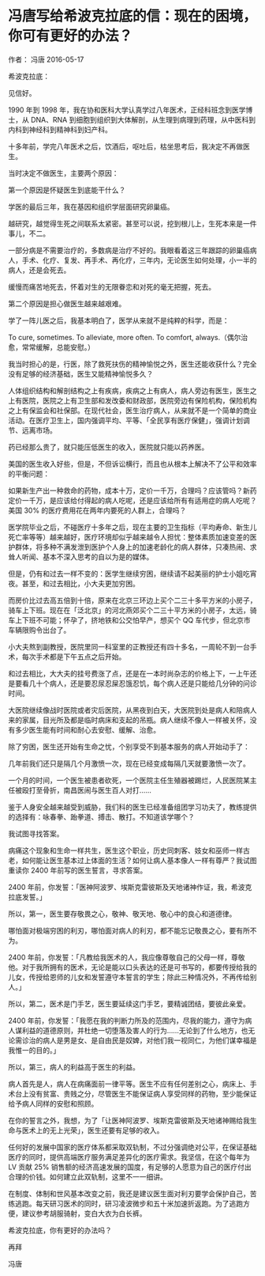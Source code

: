 # 冯唐写给希波克拉底的信：现在的困境，你可有更好的办法？
作者： 冯唐 2016-05-17

希波克拉底：

见信好。

1990 年到 1998 年，我在协和医科大学认真学过八年医术，正经科班念到医学博士，从 DNA、RNA 到细胞到组织到大体解剖，从生理到病理到药理，从中医科到内科到神经科到精神科到妇产科。

十多年前，学完八年医术之后，饮酒后，呕吐后，枯坐思考后，我决定不再做医生。

当时决定不做医生，主要两个原因：

第一个原因是怀疑医生到底能干什么？

学医的最后三年，我在基因和组织学层面研究卵巢癌。

越研究，越觉得生死之间联系太紧密。甚至可以说，挖到根儿上，生死本来是一件事儿，不二。

一部分病是不需要治疗的，多数病是治疗不好的。我眼看着这三年跟踪的卵巢癌病人，手术、化疗、复发、再手术、再化疗，三年内，无论医生如何处理，小一半的病人，还是会死去。

缓慢而痛苦地死去，怀着对生的无限眷恋和对死的毫无把握，死去。

第二个原因是担心做医生越来越艰难。

学了一阵儿医之后，我基本明白了，医学从来就不是纯粹的科学，而是：

To cure, sometimes. To alleviate, more often. To comfort, always.（偶尔治愈，常常缓解，总能安慰。）

我当时担心的是，行医，除了救死扶伤的精神愉悦之外，医生还能收获什么？完全没有足够的经济基础，医生又能精神愉悦多久？

人体组织结构和解剖结构之上有疾病，疾病之上有病人，病人旁边有医生，医生之上有医院，医院之上有卫生部和发改委和财政部，医院旁边有保险机构，保险机构之上有保监会和社保部。在现代社会，医生治疗病人，从来就不是一个简单的商业活动。在医疗卫生上，国内强调平均、平等、「全民享有医疗保健」，强调计划调节、远离市场。

药已经那么贵了，就只能压低医生的收入，医院就只能以药养医。

美国的医生收入好些，但是，不但诉讼横行，而且也从根本上解决不了公平和效率的平衡问题：

如果新生产出一种救命的药物，成本十万，定价一千万，合理吗？应该管吗？新药定价一千万，是应该给付得起的病人吃呢，还是应该给所有有适用症的病人吃呢？美国 30% 的医疗费用花在两年内要死的人群上，合理吗？

医学院毕业之后，不碰医疗十多年之后，现在主要的卫生指标（平均寿命、新生儿死亡率等等）越来越好，医疗环境却似乎越来越令人担忧：整体素质加速变差的医护群体，将多种不满发泄到医护个人身上的加速老龄化的病人群体，只凑热闹、求耸人听闻、基本不深入思考的自以为是的媒体。

但是，仍有和过去一样不变的：医学生继续穷困，继续请不起美丽的护士小姐吃宵夜。甚至，和过去相比，小大夫更加穷困。

而房价比过去高五倍到十倍，原来在北京三环边上买个二三十多平方米的小房子，骑车上下班。现在在「泛北京」的河北燕郊买个二三十平方米的小房子，太远，骑车上下班不可能；怀孕了，挤地铁和公交怕早产，想买个 QQ 车代步，但北京市车辆限购令出台了。

小大夫熬到副教授，医院里同一科室里的正教授还有四十多名，一周轮不到一台手术，每次手术都是下午五点之后开始。

和过去相比，大大夫的挂号费涨了点，还是在一本时尚杂志的价格上下，一上午还是要看几十个病人，还是要忍尿忍屎忍饿忍饥，每个病人还是只能给几分钟的问诊时间。

大医院继续像战时医院或者灾后医院，从黑夜到白天，大医院到处是病人和陪病人来的家属，目光所及都是临时病床和支起的吊瓶。病人继续不像人一样被关怀，没有多少医生能有时间和耐心去安慰、缓解、治愈。

除了穷困，医生还开始有生命之忧，个别享受不到基本服务的病人开始动手了：

几年前我们还只是隔几个月激愤一次，现在已经变成每隔几天就要激愤一次了。

一个月的时间，一个医生被患者砍死，一个医院主任生殖器被踢烂，人民医院某主任被殴打至骨折，南昌医闹与医生百人对打……

鉴于人身安全越来越受到威胁，我们科的医生已经准备组团学习功夫了，教练提供的选择有：咏春拳、跆拳道、搏击、散打。不知道该学哪个？

我试图寻找答案。

病痛这个现象和生命一样共生，医生这个职业，历史同刺客、妓女和巫师一样古老，如何能让医生基本过上体面的生活？如何让病人基本像人一样有尊严？我试图重读你 2400 年前写的医生誓言，寻求答案。

2400 年前，你发誓：「医神阿波罗、埃斯克雷彼斯及天地诸神作证，我，希波克拉底发誓。」

所以，第一，医生要存敬畏之心，敬神、敬天地、敬心中的良心和道德律。

哪怕面对极端穷困的利刃，哪怕面对病人的利刃，都不能忘记敬畏之心，要有所不为。

2400 年前，你发誓：「凡教给我医术的人，我应像尊敬自己的父母一样，尊敬他。对于我所拥有的医术，无论是能以口头表达的还是可书写的，都要传授给我的儿女，传授给恩师的儿女和发誓遵守本誓言的学生；除此三种情况外，不再传给别人。」

所以，第二，医术是门手艺，医生要延续这门手艺，要精诚团结，要彼此亲爱。

2400 年前，你发誓：「我愿在我的判断力所及的范围内，尽我的能力，遵守为病人谋利益的道德原则，并杜绝一切堕落及害人的行为……无论到了什么地方，也无论需诊治的病人是男是女、是自由民是奴婢，对他们我一视同仁，为他们谋幸福是我惟一的目的。」

所以，第三，病人的利益高于医生的利益。

病人首先是人，病人在病痛面前一律平等。医生不应有任何差别之心，病床上、手术台上没有贫富、贵贱之分，尽管医生不能保证病人享受同样的药物，至少能保证给予病人同样的安慰和照顾。

在你的誓言之外，我想，为了「让医神阿波罗、埃斯克雷彼斯及天地诸神赐给我生命与医术上的无上光荣」，医生还要有足够的收入。

任何好的发展中国家的医疗体系都采取双轨制，不过分强调绝对公平，在保证基础医疗的同时，提供高端医疗服务满足差异化的医疗需求。我坚信，在这个每年为 LV 贡献 25% 销售额的经济高速发展的国度，有足够的人愿意为自己的医疗付出合理的价钱。如何建立此双轨制，这里不一一细讲。

在制度、体制和世风基本改变之前，我还是建议医生面对利刃要学会保护自己，苦练逃跑。每天研习医术的同时，研习凌波微步和五十米加速折返跑。为了逃跑方便，建议参考胡服骑射，变白大衣为白长裤。

希波克拉底，你有更好的办法吗？

再拜

冯唐